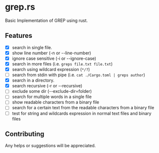 # grep.rs

Basic Implementation of GREP using rust.

## Features

- [x] search in single file.
- [x] show line number (-n or --line-number)
- [x] ignore case sensitive (-i or --ignore-case)
- [x] search in more files (i.e. `greps file.txt file.txt`)
- [x] search using wildcard expression (`*/?`)
- [ ] search from stdin with pipe (i.e. `cat ./Cargo.toml | greps author`)
- [x] search in a directory.
- [x] search recursive (-r or --recursive)
- [ ] exclude some dir (--exclude-dir=folder)
- [ ] search for multiple words in a single file
- [ ] show readable characters from a binary file
- [ ] search for a certain text from the readable characters from a binary file
- [ ] test for string and wildcards expression in normal text files and binary files

## Contributing

Any helps or suggestions will be appreciated.
